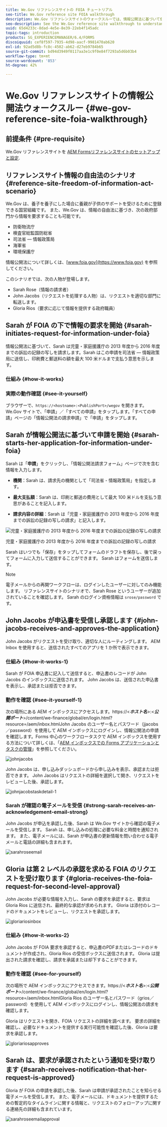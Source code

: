 ```yaml
---
title: We.Gov リファレンスサイトの FOIA チュートリアル
seo-title: We.Gov reference site FOIA walkthrough
description: We.Gov リファレンスサイトのウォークスルーでは、情報公開法に基づいて個人から請求された情報の受け取りと開示を、どのように官公庁が AEM Forms を使用して行っているかを説明しています。
seo-description: See the We.Gov reference site walkthrough to understand how AEM Forms helps governments receive and impart information requested by individuals under the Freedom of Information Act.
uuid: 65d4233c-8dad-4e5e-8e39-22eb4f145adc
topic-tags: introduction
products: SG_EXPERIENCEMANAGER/6.4/FORMS
discoiquuid: cef8f597-7935-4d98-aacf-9981470ab620
exl-id: 92ad5d8b-fc8c-4502-ab62-d27eb9784b65
source-git-commit: bd94d3949f0117aa3e1c9f0e84f7293a5d6b03b4
workflow-type: tm+mt
source-wordcount: '853'
ht-degree: 42%

---
```


# We.Gov リファレンスサイトの情報公開法ウォークスルー {#we-gov-reference-site-foia-walkthrough}

## 前提条件 {#pre-requisite}

We.Gov リファレンスサイトを [AEM Formsリファレンスサイトのセットアップと設定](/help/forms/using/setup-reference-sites.md).

## リファレンスサイト情報の自由法のシナリオ {#reference-site-freedom-of-information-act-scenario}

We.Gov は、養子を養子にした場合に養親が子供のサポートを受けるために登録できる国営組織です。 また、We.Gov は、情報の自由法に基づき、次の政府部門から情報を要求することも可能です。

* 防衛物流庁
* 検査官総監国防総省
* 司法省 — 情報政策局
* 海軍省
* 環境保護庁

情報公開法について詳しくは、[www.foia.gov](https://www.foia.gov) を参照してください。

このシナリオでは、次の人物が登場します。

* Sarah Rose（情報の請求者）
* John Jacobs（リクエストを処理する人物）は、リクエストを適切な部門に転送します。
* Gloria Rios（要求に応じて情報を提供する政府職員）

## Sarah が FOIA の下で情報の要求を開始 {#sarah-initiates-request-for-information-under-foia}

情報公開法に基づいて、Sarah は児童・家庭援護庁の 2013 年度から 2016 年度までの訴訟の記録の写しを請求します。Sarah はこの申請を司法省 — 情報政策局に送信し、印刷費と郵送料の額を最大 100 米ドルまで支払う意思を示します。

### 仕組み {#how-it-works}

### 実際の動作確認 {#see-it-yourself}

ブラウザーで、`https://<hostname>:<PublishPort>/wegov` を開きます。We.Gov サイトで、「申請」／「すべての申請」をタップします。「すべての申請」ページの「情報公開法の請求申請」で「申請」をタップします。

## Sarah が情報公開法に基づいて申請を開始 {#sarah-starts-her-application-for-information-under-foia}

Sarah は「**申請**」をクリックし、「情報公開法請求フォーム」ページで次を含む情報を入力します。

* **機関**：Sarah は、請求先の機関として「司法省 - 情報政策局」を指定します。

* **最大支払額**：Sarah は、印刷と郵送の費用として最大 100 米ドルを支払う意思があることを記入します。
* **請求内容の詳細**：Sarah は「児童・家庭援護庁の 2013 年度から 2016 年度までの訴訟の記録の写しの請求」と記入します。

![児童・家庭援護庁の 2013 年度から 2016 年度までの訴訟の記録の写しの請求](assets/sarahfiosform.png)

児童・家庭援護庁の 2013 年度から 2016 年度までの訴訟の記録の写しの請求

Sarah はいつでも「保存」をタップしてフォームのドラフトを保存し、後で戻ってフォームに入力して送信することができます。 Sarah はフォームを送信します。

>[!NOTE]
>
>電子メールからの再開ワークフローは、ログインしたユーザーに対してのみ機能します。 リファレンスサイトのシナリオで、Sarah Rose というユーザーが追加されていることを確認します。 Sarah のログイン資格情報は `srose/password` です。

## John Jacobs が申込書を受信し承認します {#john-jacobs-receives-and-approves-the-application}

John Jacobs がリクエストを受け取り、適切な人にルーティングします。 AEM Inbox を使用すると、送信されたすべてのアプリを 1 か所で表示できます。

### 仕組み {#how-it-works-1}

Sarah が FOIA 申込書に記入して送信すると、申込書のレコードが John Jacobs のインボックスに送信されます。 John Jacobs は、送信された申込書を表示し、承認または拒否できます。

### 動作を確認 {#see-it-yourself-1}

次の場所にある AEM インボックスにアクセスします。https://&lt;***ホスト名***>:&lt;***公開ポート***>/content/we-finance/global/en/login.html?resource=/aem/inbox.htmlJohn Jacobs のユーザー名とパスワード（jjacobs／password）を使用して AEM インボックスにログインし、情報公開法の申請を確認します。Forms 中心のワークフロータスクで AEM インボックスを使用する方法について詳しくは、「[AEM インボックスでの Forms アプリケーションとタスクの管理](/help/forms/using/manage-applications-inbox.md)」を参照してください。

![johnjacobs](assets/johnjacobs.png)

John Jacobs は、申し込みダッシュボードから申し込みを表示、承認または拒否できます。 John Jacobs はリクエストの詳細を選択して開き、リクエストをレビューした後、承認します。

![johnjacobstaskdetail-1](assets/johnjacobstaskdetail-1.png)

### <strong>Sarah が確認の電子メールを受信</strong> {#strong-sarah-receives-an-acknowledgement-email-strong}

John Jacobs が申込を承認した後、Sarah は We.Gov サイトから確認の電子メールを受信します。 Sarah は、申し込みの処理に必要な料金と時間を通知されます。 また、電子メールには、Sarah が申込書の更新情報を問い合わせる電子メールと電話の詳細も含まれます。

![sarahroseemail](assets/sarahroseemail.png)

## Gloria は第 2 レベルの承認を求める FOIA のリクエストを受け取ります {#gloria-receives-the-foia-request-for-second-level-approval}

John Jacobs が必要な情報を入力し、Sarah の要求を承認すると、要求は Gloria Rios に送信され、最終的な承認が求められます。 Gloria は添付のレコードのドキュメントをレビューし、リクエストを承認します。

![gloriariosinbox](assets/gloriariosinbox.png)

### 仕組み {#how-it-works-2}

John Jacobs が FOIA 要求を承認すると、申込書のPDFまたはレコードのドキュメントが作成され、Gloria Rios の受信ボックスに送信されます。 Gloria は提出された請求を確認し、請求を承諾または却下することができます。

### 動作を確認 {#see-for-yourself}

次の場所で AEM インボックスにアクセスできます。https://&lt;***ホスト名***>:&lt;***公開ポート***>/content/we-finance/global/en/login.html?resource=/aem/inbox.htmlGloria Rios のユーザー名とパスワード（grios／password）を使用して AEM インボックスにログインし、情報公開法の請求を確認します。

Gloria はリクエストを開き、FOIA リクエストの詳細を調べます。 要求の詳細を確認し、必要なドキュメントを提供する実行可能性を確認した後、Gloria は要求を承認します。

![gloriariosapproves](assets/gloriariosapproves.png)

## Sarah は、要求が承認されたという通知を受け取ります {#sarah-receives-notification-that-her-request-is-approved}

Gloria が FOIA の申請を承認した後、Sarah は申請が承認されたことを知らせる電子メールを受信します。 また、電子メールには、ドキュメントを提供するための暫定的なタイムラインに関する情報と、リクエストのフォローアップに関する連絡先の詳細も含まれています。

![sarahroseemailapproval](assets/sarahroseemailapproval.png)
